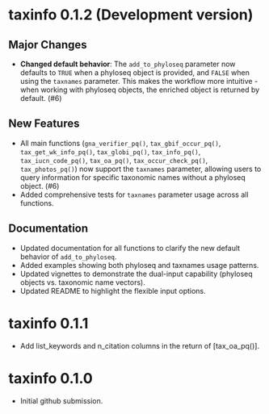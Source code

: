 # taxinfo 0.1.2 (Development version)

## Major Changes

- **Changed default behavior**: The `add_to_phyloseq` parameter now defaults to `TRUE` when a phyloseq object is provided, and `FALSE` when using the `taxnames` parameter. This makes the workflow more intuitive - when working with phyloseq objects, the enriched object is returned by default. (#6)

## New Features

- All main functions (`gna_verifier_pq()`, `tax_gbif_occur_pq()`, `tax_get_wk_info_pq()`, `tax_globi_pq()`, `tax_info_pq()`, `tax_iucn_code_pq()`, `tax_oa_pq()`, `tax_occur_check_pq()`, `tax_photos_pq()`) now support the `taxnames` parameter, allowing users to query information for specific taxonomic names without a phyloseq object. (#6)
- Added comprehensive tests for `taxnames` parameter usage across all functions.

## Documentation

- Updated documentation for all functions to clarify the new default behavior of `add_to_phyloseq`.
- Added examples showing both phyloseq and taxnames usage patterns.
- Updated vignettes to demonstrate the dual-input capability (phyloseq objects vs. taxonomic name vectors).
- Updated README to highlight the flexible input options.

# taxinfo 0.1.1

- Add list_keywords and n_citation columns in the return of [tax_oa_pq()].

# taxinfo 0.1.0

* Initial github submission.

